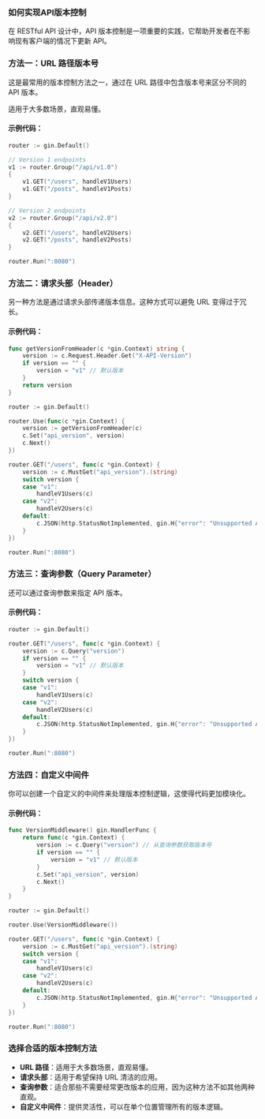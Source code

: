 ### 如何实现API版本控制

在 RESTful API 设计中，API 版本控制是一项重要的实践，它帮助开发者在不影响现有客户端的情况下更新 API。

### 方法一：URL 路径版本号

这是最常用的版本控制方法之一，通过在 URL 路径中包含版本号来区分不同的 API 版本。

适用于大多数场景，直观易懂。

#### 示例代码：

```go
router := gin.Default()

// Version 1 endpoints
v1 := router.Group("/api/v1.0")
{
    v1.GET("/users", handleV1Users)
    v1.GET("/posts", handleV1Posts)
}

// Version 2 endpoints
v2 := router.Group("/api/v2.0")
{
    v2.GET("/users", handleV2Users)
    v2.GET("/posts", handleV2Posts)
}

router.Run(":8080")
```

### 方法二：请求头部（Header）

另一种方法是通过请求头部传递版本信息。这种方式可以避免 URL 变得过于冗长。

#### 示例代码：

```go
func getVersionFromHeader(c *gin.Context) string {
    version := c.Request.Header.Get("X-API-Version")
    if version == "" {
        version = "v1" // 默认版本
    }
    return version
}

router := gin.Default()

router.Use(func(c *gin.Context) {
    version := getVersionFromHeader(c)
    c.Set("api_version", version)
    c.Next()
})

router.GET("/users", func(c *gin.Context) {
    version := c.MustGet("api_version").(string)
    switch version {
    case "v1":
        handleV1Users(c)
    case "v2":
        handleV2Users(c)
    default:
        c.JSON(http.StatusNotImplemented, gin.H{"error": "Unsupported API version"})
    }
})

router.Run(":8080")
```

### 方法三：查询参数（Query Parameter）

还可以通过查询参数来指定 API 版本。

#### 示例代码：

```go
router := gin.Default()

router.GET("/users", func(c *gin.Context) {
    version := c.Query("version")
    if version == "" {
        version = "v1" // 默认版本
    }
    switch version {
    case "v1":
        handleV1Users(c)
    case "v2":
        handleV2Users(c)
    default:
        c.JSON(http.StatusNotImplemented, gin.H{"error": "Unsupported API version"})
    }
})

router.Run(":8080")
```

### 方法四：自定义中间件

你可以创建一个自定义的中间件来处理版本控制逻辑，这使得代码更加模块化。

#### 示例代码：

```go
func VersionMiddleware() gin.HandlerFunc {
    return func(c *gin.Context) {
        version := c.Query("version") // 从查询参数获取版本号
        if version == "" {
            version = "v1" // 默认版本
        }
        c.Set("api_version", version)
        c.Next()
    }
}

router := gin.Default()

router.Use(VersionMiddleware())

router.GET("/users", func(c *gin.Context) {
    version := c.MustGet("api_version").(string)
    switch version {
    case "v1":
        handleV1Users(c)
    case "v2":
        handleV2Users(c)
    default:
        c.JSON(http.StatusNotImplemented, gin.H{"error": "Unsupported API version"})
    }
})

router.Run(":8080")
```

### 选择合适的版本控制方法

- **URL 路径**：适用于大多数场景，直观易懂。
- **请求头部**：适用于希望保持 URL 清洁的应用。
- **查询参数**：适合那些不需要经常更改版本的应用，因为这种方法不如其他两种直观。
- **自定义中间件**：提供灵活性，可以在单个位置管理所有的版本逻辑。

